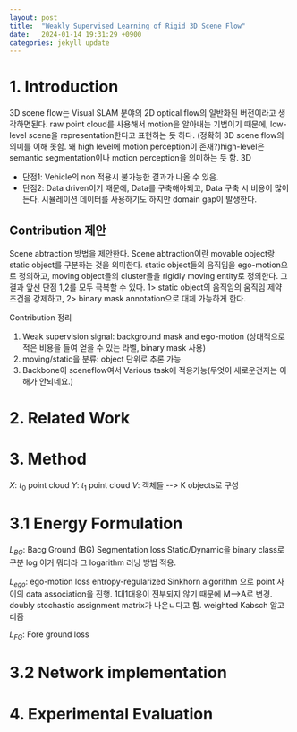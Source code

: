 ```yaml
---
layout: post
title:  "Weakly Supervised Learning of Rigid 3D Scene Flow"
date:   2024-01-14 19:31:29 +0900
categories: jekyll update
---
```


# 1. Introduction
3D scene flow는 Visual SLAM 분야의 2D optical flow의 일반화된 버전이라고 생각하면된다. raw point cloud를 사용해서 motion을 알아내는 기법이기 때문에, low-level scene을 representation한다고 표현하는 듯 하다. (정확히 3D scene flow의 의미를 이해 못함. 왜 high level에 motion perception이 존재?)high-level은 semantic segmentation이나 motion perception을 의미하는 듯 함. 3D

- 단점1: Vehicle의 non 적용시 불가능한 결과가 나올 수 있음.
- 단점2: Data driven이기 때문에, Data를 구축해야되고, Data 구축 시 비용이 많이 든다. 시뮬레이션 데이터를 사용하기도 하지만 domain gap이 발생한다.

## Contribution 제안
Scene abtraction 방법을 제안한다. Scene abtraction이란 movable object랑 static object를 구분하는 것을 의미한다. static object들의 움직임을 ego-motion으로 정의하고, moving object들의 cluster들을 rigidly moving entity로 정의한다. 그 결과 앞선 단점 1,2를 모두 극복할 수 있다. 1> static object의 움직임의 움직임 제약 조건을 강제하고, 2> binary mask annotation으로 대체 가능하게 한다. 

Contribution 정리
1. Weak supervision signal: background mask and ego-motion (상대적으로 적은 비용을 들여 얻을 수 있는 라벨, binary mask 사용)
2. moving/static을 분류: object 단위로 추론 가능
3. Backbone이 sceneflow여서 Various task에 적용가능(무엇이 새로운건지는 이해가 안되네요.)

# 2. Related Work

# 3. Method
$X$: $t_0$ point cloud
$Y$: $t_1$ point cloud
$V$: 객체들 --> K objects로 구성

# 3.1 Energy Formulation

$L_{BG}$: Bacg Ground (BG) Segmentation loss
Static/Dynamic을 binary class로 구분 log 이거 뭐더라 그 logarithm 러닝 방법 적용.

$L_{ego}$: ego-motion loss
entropy-regularized Sinkhorn algorithm 으로 point 사이의 data association을 진행.
1대1대응이 전부되지 않기 때문에 M-->A로 변경.
doubly stochastic assignment matrix가 나온ㄴ다고 함.
weighted Kabsch 알고리즘

$L_{FG}$: Fore ground loss

# 3.2 Network implementation

# 4. Experimental Evaluation
